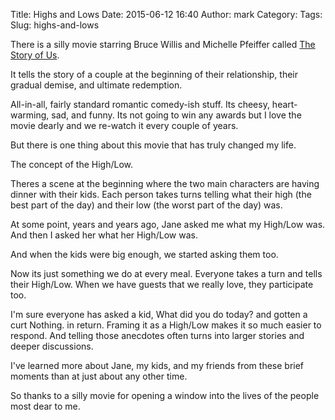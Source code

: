 Title: Highs and Lows
Date: 2015-06-12 16:40
Author: mark
Category: 
Tags: 
Slug: highs-and-lows

There is a silly movie starring Bruce Willis and Michelle Pfeiffer called [The Story of Us](http://www.imdb.com/title/tt0160916/).

It tells the story of a couple at the beginning of their relationship, their gradual demise, and ultimate redemption.

All-in-all, fairly standard romantic comedy-ish stuff. Its cheesy, heart-warming, sad, and funny. Its not going to win any awards but I love the movie dearly and we re-watch it every couple of years.

But there is one thing about this movie that has truly changed my life.

The concept of the High/Low.

Theres a scene at the beginning where the two main characters are having dinner with their kids. Each person takes turns telling what their high (the best part of the day) and their low (the worst part of the day) was.

At some point, years and years ago, Jane asked me what my High/Low was. And then I asked her what her High/Low was.

And when the kids were big enough, we started asking them too.

Now its just something we do at every meal. Everyone takes a turn and tells their High/Low. When we have guests that we really love, they participate too.

I'm sure everyone has asked a kid, What did you do today? and gotten a curt Nothing. in return. Framing it as a High/Low makes it so much easier to respond. And telling those anecdotes often turns into larger stories and deeper discussions.

I've learned more about Jane, my kids, and my friends from these brief moments than at just about any other time.

So thanks to a silly movie for opening a window into the lives of the people most dear to me.

